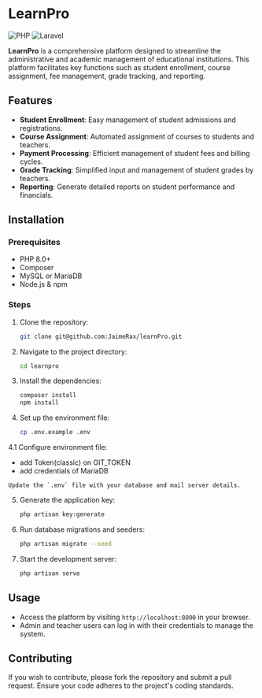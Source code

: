 # LearnPro

![PHP](https://img.shields.io/badge/PHP-8.0%2B-blue.svg)
![Laravel](https://img.shields.io/badge/Laravel-11.x-red.svg)

**LearnPro** is a comprehensive platform designed to streamline the administrative and academic management of educational institutions. This platform facilitates key functions such as student enrollment, course assignment, fee management, grade tracking, and reporting.

## Features

- **Student Enrollment**: Easy management of student admissions and registrations.
- **Course Assignment**: Automated assignment of courses to students and teachers.
- **Payment Processing**: Efficient management of student fees and billing cycles.
- **Grade Tracking**: Simplified input and management of student grades by teachers.
- **Reporting**: Generate detailed reports on student performance and financials.

## Installation

### Prerequisites

- PHP 8.0+
- Composer
- MySQL or MariaDB
- Node.js & npm

### Steps

1. Clone the repository:

    ```bash
    git clone git@github.com:JaimeRax/learnPro.git
    ```

2. Navigate to the project directory:

    ```bash
    cd learnpro
    ```

3. Install the dependencies:

    ```bash
    composer install
    npm install
    ```

4. Set up the environment file:

    ```bash
    cp .env.example .env
    ```
4.1 Configure environment file:
   - add Token(classic) on GIT_TOKEN 
   - add credentials of MariaDB

    Update the `.env` file with your database and mail server details.

5. Generate the application key:

    ```bash
    php artisan key:generate
    ```

6. Run database migrations and seeders:

    ```bash
    php artisan migrate --seed
    ```

7. Start the development server:

    ```bash
    php artisan serve
    ```

## Usage

- Access the platform by visiting `http://localhost:8000` in your browser.
- Admin and teacher users can log in with their credentials to manage the system.

## Contributing

If you wish to contribute, please fork the repository and submit a pull request. Ensure your code adheres to the project's coding standards.

<!--## License-->
<!---->
<!--This project is licensed under the MIT License. See the `LICENSE` file for more details.-->

